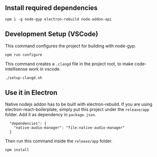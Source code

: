 ## Install required dependencies

```
npm i -g node-gyp electron-rebuild node-addon-api
```

## Development Setup (VSCode)

This command configures the project for building with node-gyp.

```
npm run configure
```

This command creates a `.clangd` file in the project root, to make code-intellisense work in vscode.

```
./setup-clangd.sh
```

## Use it in Electron

Native nodejs addon has to be built with electron-rebuild. If you are using electron-react-boilerplate, simply put this project under the `release/app` folder. Add it as dependency in `package.json`.

```
  "dependencies": {
    "native-audio-manager": "file:native-audio-manager"
  }
```

Then run this command inside the `release/app` folder.

```
npm install
```

